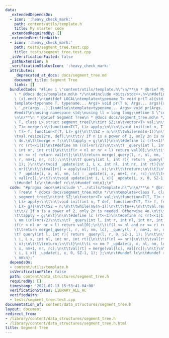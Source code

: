```yaml
---
data:
  _extendedDependsOn:
  - icon: ':heavy_check_mark:'
    path: content/utils/template.h
    title: My starter code
  _extendedRequiredBy: []
  _extendedVerifiedWith:
  - icon: ':heavy_check_mark:'
    path: tests/segment_tree.test.cpp
    title: tests/segment_tree.test.cpp
  _isVerificationFailed: false
  _pathExtension: h
  _verificationStatusIcon: ':heavy_check_mark:'
  attributes:
    _deprecated_at_docs: docs/segment_tree.md
    document_title: Segment Tree
    links: []
  bundledCode: "#line 1 \"content/utils/template.h\"\n/**\n * @brief My starter code\n\
    \ * @docs docs/template.md\n */\n\n#include <bits/stdc++.h>\n#define all(x) (x).begin(),\
    \ (x).end()\n\n#ifdef LOCAL\ntemplate<typename T> void pr(T a){std::cerr<<a<<std::endl;}\n\
    template<typename T, typename... Args> void pr(T a, Args... args){std::cerr<<a<<'\
    \ ',pr(args...);}\n#else\ntemplate<typename... Args> void pr(Args... args){}\n\
    #endif\n\nusing namespace std;\nusing ll = long long;\n#line 3 \"content/data_structures/segment_tree.h\"\
    \n\n/**\n * @brief Segment Tree\n * @docs docs/segment_tree.md\n */\n\ntemplate<class\
    \ T, class L> struct segment_tree{\n\tint SZ;\n\tvector<T> val;\n\tfunction<T(T,\
    \ T)> merge;\n\tfunction<T(T, L)> apply;\n\t\n\tvoid init(int n, T def, function<T(T,\
    \ T)> f, function<T(T, L)> g){\n\t\tSZ = n;\n\t\twhile(n&(n-1))\n\t\t\tn++;\n\t\
    \tval.resize(2*n, def);\n\t\t// If n is a power of 2, only 2n is needed. Otherwise\
    \ 4n.\n\t\tmerge = f;\n\t\tapply = g;\n\t}\n\n\t#define lc (rt<<1)\n\t#define\
    \ rc (rt<<1|1)\n\t#define nm ((nl+nr)/2)\n\t\n\tT _query(int l, int r, int nl,\
    \ int nr, int rt){\n\t\tif(r < nl or nr < l) return val[0];\n\t\tif(l <= nl and\
    \ nr <= r) return val[rt];\n\t\treturn merge(_query(l, r, nl, nm, lc), _query(l,\
    \ r, nm+1, nr, rc));\n\t}\n\tT query(int l, int r){ return _query(l, r, 0, SZ-1,\
    \ 1); }\n\t\n\tvoid _update(int i, L x, int nl, int nr, int rt){\n\t\tif(nl ==\
    \ nr){\n\t\t\tval[rt] = apply(val[rt], x);\n\t\t\treturn;\n\t\t}\n\t\ti <= nm\
    \ ? _update(i, x, nl, nm, lc) : _update(i, x, nm+1, nr, rc);\n\t\tval[rt] = merge(val[lc],\
    \ val[rc]);\n\t}\n\tvoid update(int i, L x){ _update(i, x, 0, SZ-1, 1); };\n\n\
    \t#undef lc\n\t#undef rc\n\t#undef nm\n};\n"
  code: "#pragma once\n#include \"../utils/template.h\"\n\n/**\n * @brief Segment\
    \ Tree\n * @docs docs/segment_tree.md\n */\n\ntemplate<class T, class L> struct\
    \ segment_tree{\n\tint SZ;\n\tvector<T> val;\n\tfunction<T(T, T)> merge;\n\tfunction<T(T,\
    \ L)> apply;\n\t\n\tvoid init(int n, T def, function<T(T, T)> f, function<T(T,\
    \ L)> g){\n\t\tSZ = n;\n\t\twhile(n&(n-1))\n\t\t\tn++;\n\t\tval.resize(2*n, def);\n\
    \t\t// If n is a power of 2, only 2n is needed. Otherwise 4n.\n\t\tmerge = f;\n\
    \t\tapply = g;\n\t}\n\n\t#define lc (rt<<1)\n\t#define rc (rt<<1|1)\n\t#define\
    \ nm ((nl+nr)/2)\n\t\n\tT _query(int l, int r, int nl, int nr, int rt){\n\t\t\
    if(r < nl or nr < l) return val[0];\n\t\tif(l <= nl and nr <= r) return val[rt];\n\
    \t\treturn merge(_query(l, r, nl, nm, lc), _query(l, r, nm+1, nr, rc));\n\t}\n\
    \tT query(int l, int r){ return _query(l, r, 0, SZ-1, 1); }\n\t\n\tvoid _update(int\
    \ i, L x, int nl, int nr, int rt){\n\t\tif(nl == nr){\n\t\t\tval[rt] = apply(val[rt],\
    \ x);\n\t\t\treturn;\n\t\t}\n\t\ti <= nm ? _update(i, x, nl, nm, lc) : _update(i,\
    \ x, nm+1, nr, rc);\n\t\tval[rt] = merge(val[lc], val[rc]);\n\t}\n\tvoid update(int\
    \ i, L x){ _update(i, x, 0, SZ-1, 1); };\n\n\t#undef lc\n\t#undef rc\n\t#undef\
    \ nm\n};"
  dependsOn:
  - content/utils/template.h
  isVerificationFile: false
  path: content/data_structures/segment_tree.h
  requiredBy: []
  timestamp: '2021-07-13 15:53:41-04:00'
  verificationStatus: LIBRARY_ALL_AC
  verifiedWith:
  - tests/segment_tree.test.cpp
documentation_of: content/data_structures/segment_tree.h
layout: document
redirect_from:
- /library/content/data_structures/segment_tree.h
- /library/content/data_structures/segment_tree.h.html
title: Segment Tree
---
```

